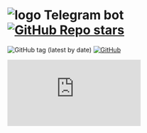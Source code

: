 # ![logo](https://raw.githubusercontent.com/otter18/telegram-bot-template/main/img/tg-logo.png) Telegram bot [![GitHub Repo stars](https://img.shields.io/github/stars/otter18/telegram-bot-template?style=social)](https://github.com/otter18/telegram-bot-template/stargazers)

![GitHub tag (latest by date)](https://img.shields.io/github/v/tag/otter18/telegram-bot-template?label=release)
[![GitHub](https://img.shields.io/github/license/otter18/telegram-bot-template)](https://github.com/otter18/telegram-bot-template/blob/main/LICENSE)


![GitHub tag (latest by date)](https://github.com/meepdd/TelegramBot_By_Sirius_Hack/blob/main/Задание%20на%20хакатон.pdf)
